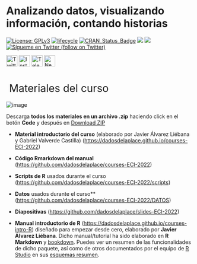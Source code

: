 Analizando datos, visualizando información, contando historias
======

[![License:
GPLv3](https://img.shields.io/badge/license-GPLv3-blue.svg)](https://www.gnu.org/licenses/gpl-3.0)
[![lifecycle](https://img.shields.io/badge/lifecycle-stable-green.svg)](https://www.tidyverse.org/lifecycle/#stable)
[![CRAN\_Status\_Badge](http://www.r-pkg.org/badges/version/icon)](https://cran.r-project.org/package=icons)
<a href="https://github.com/dadosdelaplace/hilostwitter/graphs/contributors" alt="Contributors"> <img src="https://img.shields.io/github/contributors/dadosdelaplace/hilostwitter" /></a>
<a href="https://github.com/dadosdelaplace/hilostwitter/pulse" alt="Activity"> <img src="https://img.shields.io/github/commit-activity/m/dadosdelaplace/hilostwitter" /></a>
<a href="https://twitter.com/intent/follow?screen_name=dadosdelaplace"> <img src="https://img.shields.io/twitter/follow/dadosdelaplace?style=social&logo=twitter"
            alt="Sígueme en Twitter (follow on Twitter)"></a>
            
<!-- <a href="https://discord.gg/HjJCwm5">
        <img src="https://img.shields.io/discord/308323056592486420?logo=discord"
            alt="chat on Discord"></a> --->


<div align="left">

<a href="https://twitter.com/dadosdelaplace"><img border="0" alt="Twitter" src="https://assets.dryicons.com/uploads/icon/svg/8385/c23f7ffc-ca8d-4246-8978-ce9f6d5bcc99.svg" width="30" height="30"></a>
  <a href="https://instagram.com/javieralvarezliebana"><img border="0" alt="Instagram" src="https://logodownload.org/wp-content/uploads/2017/04/instagram-logo-3.png" width="30" height="30"></a>
  <a href="https://t.me/dadosdelaplace"><img border="0" alt="Telegram" src="https://upload.wikimedia.org/wikipedia/commons/thumb/8/83/Telegram_2019_Logo.svg/1024px-Telegram_2019_Logo.svg.png" width="30" height="30"></a>
  <a href="https://cartasdelaplace.com"><img border="0" alt="Newsletter" src="https://assets.dryicons.com/uploads/icon/svg/8007/c804652c-fae4-43d7-b539-187d6a408254.svg" width="30" height="30"></a>     
  
<h1 style="font-weight:normal" align="left">
  &nbsp;Materiales del curso
</h1>

</div>
<div align="left">
            
![image](https://user-images.githubusercontent.com/26646492/147409542-86195191-2733-42f8-a38c-94712cd25332.png)

Descarga **todos los materiales en un archivo .zip** haciendo click en el botón **Code** y después en [Download ZIP](https://github.com/dadosdelaplace/courses-ECI-2022/archive/refs/heads/main.zip)
            

            
* **Material introductorio del curso** (elaborado por Javier Álvarez Liébana y Gabriel Valverde Castilla) (https://dadosdelaplace.github.io/courses-ECI-2022)
            
* **Código Rmarkdown del manual** (https://github.com/dadosdelaplace/courses-ECI-2022)
            
* **Scripts de R** usados durante el curso (https://github.com/dadosdelaplace/courses-ECI-2022/scripts)

* **Datos** usados durante el curso** (https://github.com/dadosdelaplace/courses-ECI-2022/DATOS)
            
* **Diapositivas** (https://github.com/dadosdelaplace/slides-ECI-2022)
  
* **Manual introductorio de R** (https://dadosdelaplace.github.io/courses-intro-R) diseñado para empezar desde cero, elaborado por **Javier Álvarez Liébana**. Dicho manual/tutorial ha sido elaborado en **R Markdown** y [bookdown](https://github.com/rstudio/bookdown). Puedes ver un resumen de las funcionalidades de dicho paquete, así como de otros documentados por el equipo de [R Studio](https://www.rstudio.com/) en sus [esquemas resumen](https://www.rstudio.com/resources/cheatsheets/).
